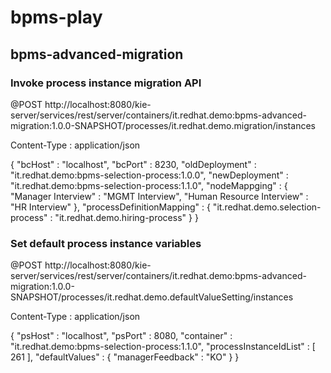 # bpms-play

## bpms-advanced-migration

### Invoke process instance migration API
@POST
http://localhost:8080/kie-server/services/rest/server/containers/it.redhat.demo:bpms-advanced-migration:1.0.0-SNAPSHOT/processes/it.redhat.demo.migration/instances

Content-Type : application/json

{
	"bcHost" : "localhost",
	"bcPort" : 8230,
	"oldDeployment" : "it.redhat.demo:bpms-selection-process:1.0.0",
	"newDeployment" : "it.redhat.demo:bpms-selection-process:1.1.0",
	"nodeMappging" : {
		"Manager Interview" : "MGMT Interview",
		"Human Resource Interview" : "HR Interview"
	},
	"processDefinitionMapping" : {
		"it.redhat.demo.selection-process" : "it.redhat.demo.hiring-process"
	}
}

### Set default process instance variables
@POST
http://localhost:8080/kie-server/services/rest/server/containers/it.redhat.demo:bpms-advanced-migration:1.0.0-SNAPSHOT/processes/it.redhat.demo.defaultValueSetting/instances

Content-Type : application/json

{
	"psHost" : "localhost",
	"psPort" : 8080,
	"container" : "it.redhat.demo:bpms-selection-process:1.1.0",
	"processInstanceIdList" : [ 261 ],
	"defaultValues" : {
		"managerFeedback" : "KO"
	}
}

